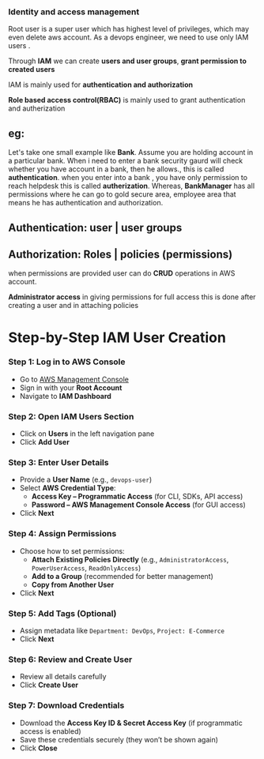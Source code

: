 ### **Identity and access management**

Root user is a super user which has highest level of privileges, which may even delete aws account. As a devops engineer, we need to use only IAM users .

Through **IAM** we can create **users and user groups**, **grant permission to created users**

IAM is mainly used for **authentication and authorization**

**Role based access control(RBAC)** is mainly used to grant authentication and autherization

## **eg:**
Let's take one small example like **Bank**. Assume you are holding account in a particular bank. When i need to enter a bank security gaurd will check whether you have account in a bank, then he allows., this is called **authentication**.
when you enter into a bank , you have only permission to reach helpdesk this is called **autherization**.
Whereas, **BankManager** has all permissions where he can go to gold secure area, employee area that means he has authentication and authorization.

## **Authentication**: user | user groups
## **Authorization**: Roles | policies (permissions)
when permissions are provided user can do **CRUD** operations in AWS account.

**Administrator access** in giving permissions for full access this is done after creating a user and  in attaching policies 

# **Step-by-Step IAM User Creation**

### **Step 1: Log in to AWS Console**
- Go to [AWS Management Console](https://aws.amazon.com/console/)
- Sign in with your **Root Account**
- Navigate to **IAM Dashboard**

### **Step 2: Open IAM Users Section**
- Click on **Users** in the left navigation pane
- Click **Add User**

### **Step 3: Enter User Details**
- Provide a **User Name** (e.g., `devops-user`)
- Select **AWS Credential Type**:
  - **Access Key – Programmatic Access** (for CLI, SDKs, API access)
  - **Password – AWS Management Console Access** (for GUI access)
- Click **Next**

### **Step 4: Assign Permissions**
- Choose how to set permissions:
  - **Attach Existing Policies Directly** (e.g., `AdministratorAccess`, `PowerUserAccess`, `ReadOnlyAccess`)
  - **Add to a Group** (recommended for better management)
  - **Copy from Another User**
- Click **Next**

### **Step 5: Add Tags (Optional)**
- Assign metadata like `Department: DevOps`, `Project: E-Commerce`
- Click **Next**

### **Step 6: Review and Create User**
- Review all details carefully
- Click **Create User**

### **Step 7: Download Credentials**
- Download the **Access Key ID & Secret Access Key** (if programmatic access is enabled)
- Save these credentials securely (they won’t be shown again)
- Click **Close**

